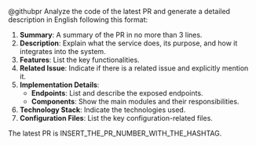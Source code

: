 @githubpr Analyze the code of the latest PR and generate a detailed description in English following this format:
1. **Summary**: A summary of the PR in no more than 3 lines.
2. **Description**: Explain what the service does, its purpose, and how it integrates into the system.
3. **Features**: List the key functionalities.
4. **Related Issue**: Indicate if there is a related issue and explicitly mention it.
5. **Implementation Details**:
    - **Endpoints**: List and describe the exposed endpoints.
    - **Components**: Show the main modules and their responsibilities.
6. **Technology Stack**: Indicate the technologies used.
7. **Configuration Files**: List the key configuration-related files.

The latest PR is INSERT_THE_PR_NUMBER_WITH_THE_HASHTAG.